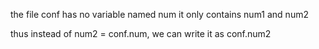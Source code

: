 the file conf has no variable named num
it only contains num1 and num2

thus instead of num2 = conf.num, we can write it as conf.num2
